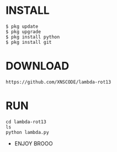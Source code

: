 # INSTALL
```
$ pkg update
$ pkg upgrade
$ pkg install python
$ pkg install git
```
# DOWNLOAD
```
https://github.com/XNSCODE/lambda-rot13
```
# RUN
```
cd lambda-rot13
ls
python lambda.py
```

- ENJOY BROOO
